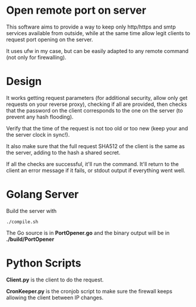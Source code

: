 # Open remote port on server

This software aims to provide a way to keep only http/https and smtp services available from outside, while at the same time allow legit clients to request port opening on the server.

It uses ufw in my case, but can be easily adapted to any remote command (not only for firewalling).

# Design

It works getting request parameters (for additional security, allow only get requests on your reverse proxy), checking if all are provided, then checks that the password on the client corresponds to the one on the server (to prevent any hash flooding).

Verify that the time of the request is not too old or too new (keep your and the server clock in sync!).

It also make sure that the full request SHA512 of the client is the same as the server, adding to the hash a shared secret.

If all the checks are successful, it'll run the command. It'll return to the client an error message if it fails, or stdout output if everything went well.

# Golang Server

Build the server with

`./compile.sh`

The Go source is in **PortOpener.go** and the binary output will be in **./build/PortOpener**

# Python Scripts

**Client.py** is the client to do the request.

**CronKeeper.py** is the cronjob script to make sure the firewall keeps allowing the client between IP changes.
